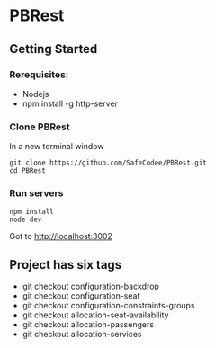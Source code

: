 # PBRest

## Getting Started

### Rerequisites:
* Nodejs
* npm install -g http-server

### Clone PBRest 
In a new terminal window
```
git clone https://github.com/SafeCodee/PBRest.git
cd PBRest
```
### Run servers
```
npm install
node dev
```

Got to [http://localhost:3002](http://localhost:3002)

## Project has six tags
* git checkout configuration-backdrop 
* git checkout configuration-seat
* git checkout configuration-constraints-groups
* git checkout allocation-seat-availability
* git checkout allocation-passengers
* git checkout allocation-services
